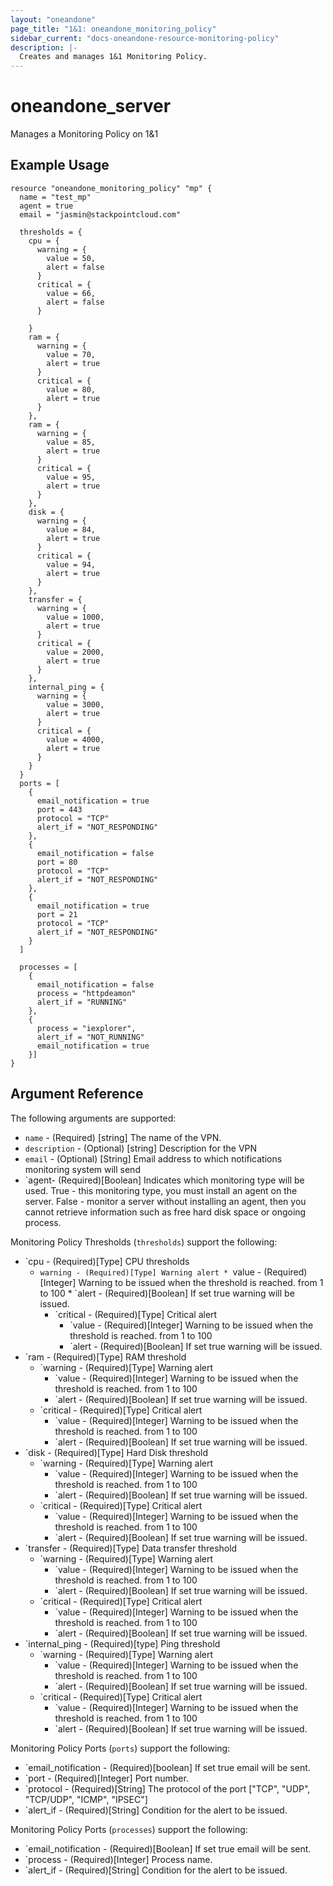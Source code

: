 ```yaml
---
layout: "oneandone"
page_title: "1&1: oneandone_monitoring_policy"
sidebar_current: "docs-oneandone-resource-monitoring-policy"
description: |-
  Creates and manages 1&1 Monitoring Policy.
---
```


# oneandone\_server

Manages a Monitoring Policy on 1&1

## Example Usage

```
resource "oneandone_monitoring_policy" "mp" {
  name = "test_mp"
  agent = true
  email = "jasmin@stackpointcloud.com"

  thresholds = {
    cpu = {
      warning = {
        value = 50,
        alert = false
      }
      critical = {
        value = 66,
        alert = false
      }

    }
    ram = {
      warning = {
        value = 70,
        alert = true
      }
      critical = {
        value = 80,
        alert = true
      }
    },
    ram = {
      warning = {
        value = 85,
        alert = true
      }
      critical = {
        value = 95,
        alert = true
      }
    },
    disk = {
      warning = {
        value = 84,
        alert = true
      }
      critical = {
        value = 94,
        alert = true
      }
    },
    transfer = {
      warning = {
        value = 1000,
        alert = true
      }
      critical = {
        value = 2000,
        alert = true
      }
    },
    internal_ping = {
      warning = {
        value = 3000,
        alert = true
      }
      critical = {
        value = 4000,
        alert = true
      }
    }
  }
  ports = [
    {
      email_notification = true
      port = 443
      protocol = "TCP"
      alert_if = "NOT_RESPONDING"
    },
    {
      email_notification = false
      port = 80
      protocol = "TCP"
      alert_if = "NOT_RESPONDING"
    },
    {
      email_notification = true
      port = 21
      protocol = "TCP"
      alert_if = "NOT_RESPONDING"
    }
  ]

  processes = [
    {
      email_notification = false
      process = "httpdeamon"
      alert_if = "RUNNING"
    },
    {
      process = "iexplorer",
      alert_if = "NOT_RUNNING"
      email_notification = true
    }]
}
```

## Argument Reference

The following arguments are supported:

* `name` - (Required) [string] The name of the VPN.
* `description` - (Optional) [string] Description for the VPN
* `email` - (Optional) [String]  Email address to which notifications monitoring system will send
* `agent- (Required)[Boolean] Indicates which monitoring type will be used. True - this monitoring type, you must install an agent on the server.  False - monitor a server without installing an agent, then you cannot retrieve information such as free hard disk space or ongoing process.

Monitoring Policy Thresholds (`thresholds`) support the following:

* `cpu - (Required)[Type] CPU thresholds
    * `warning - (Required)[Type] Warning alert
            * `value - (Required)[Integer] Warning to be issued when the threshold is reached. from 1 to 100
            * `alert - (Required)[Boolean] If set true warning will be issued.
        * `critical - (Required)[Type] Critical alert
            * `value - (Required)[Integer] Warning to be issued when the threshold is reached. from 1 to 100
            * `alert - (Required)[Boolean] If set true warning will be issued.
* `ram - (Required)[Type] RAM threshold
    * `warning - (Required)[Type] Warning alert
        * `value - (Required)[Integer] Warning to be issued when the threshold is reached. from 1 to 100
        * `alert - (Required)[Boolean] If set true warning will be issued.
    * `critical - (Required)[Type] Critical alert
        * `value - (Required)[Integer] Warning to be issued when the threshold is reached. from 1 to 100
        * `alert - (Required)[Boolean] If set true warning will be issued.
* `disk - (Required)[Type] Hard Disk threshold
    * `warning - (Required)[Type] Warning alert
        * `value - (Required)[Integer] Warning to be issued when the threshold is reached. from 1 to 100
        * `alert - (Required)[Boolean] If set true warning will be issued.
    * `critical - (Required)[Type] Critical alert
        * `value - (Required)[Integer] Warning to be issued when the threshold is reached. from 1 to 100
        * `alert - (Required)[Boolean] If set true warning will be issued.
* `transfer - (Required)[Type] Data transfer threshold
    * `warning - (Required)[Type] Warning alert
        * `value - (Required)[Integer] Warning to be issued when the threshold is reached. from 1 to 100
        * `alert - (Required)[Boolean] If set true warning will be issued.
    * `critical - (Required)[Type] Critical alert
        * `value - (Required)[Integer] Warning to be issued when the threshold is reached. from 1 to 100
        * `alert - (Required)[Boolean] If set true warning will be issued.
* `internal_ping - (Required)[type] Ping threshold
    * `warning - (Required)[Type] Warning alert
        * `value - (Required)[Integer] Warning to be issued when the threshold is reached. from 1 to 100
        * `alert - (Required)[Boolean] If set true warning will be issued.
    * `critical - (Required)[Type] Critical alert
        * `value - (Required)[Integer] Warning to be issued when the threshold is reached. from 1 to 100
        * `alert - (Required)[Boolean] If set true warning will be issued.

Monitoring Policy Ports (`ports`) support the following:

* `email_notification - (Required)[boolean] If set true email will be sent.
* `port - (Required)[Integer] Port number.
* `protocol - (Required)[String] The protocol of the port ["TCP", "UDP", "TCP/UDP", "ICMP", "IPSEC"]
* `alert_if - (Required)[String] Condition for the alert to be issued.

Monitoring Policy Ports (`processes`) support the following:

* `email_notification - (Required)[Boolean] If set true email will be sent.
* `process - (Required)[Integer] Process name.
* `alert_if - (Required)[String] Condition for the alert to be issued.
